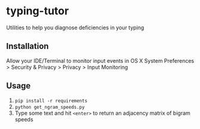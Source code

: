 # typing-tutor
Utilities to help you diagnose deficiencies in your typing

## Installation
Allow your IDE/Terminal to monitor input events in OS X System Preferences > Security & Privacy > Privacy > Input Monitoring

## Usage
1. `pip install -r requirements` 
2.  `python get_ngram_speeds.py`  
3. Type some text and hit `<enter>` to return an adjacency matrix of bigram speeds

